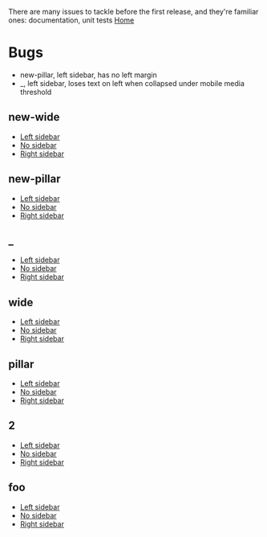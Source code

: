 There are many issues to tackle before the first release, and they're familiar ones: documentation, unit tests
[Home](index.html)

# Bugs
* new-pillar, left sidebar, has no left margin 
* _, left sidebar, loses text on left when collapsed under mobile media threshold
  
## new-wide 
* [Left sidebar](new-wide-left-sidebar.html)
* [No sidebar](new-wide-index.html)
* [Right sidebar](new-wide-right-sidebar.html)

## new-pillar
* [Left sidebar](new-pillar-left-sidebar.html)
* [No sidebar](new-pillar-index.html)
* [Right sidebar](new-pillar-right-sidebar.html)

## _
* [Left sidebar](ur-left-sidebar.html)
* [No sidebar](ur-index.html)
* [Right sidebar](ur-right-sidebar.html)

## wide 
* [Left sidebar](wide-left-sidebar.html)
* [No sidebar](wide-index.html)
* [Right sidebar](wide-right-sidebar.html)

## pillar
* [Left sidebar](pillar-left-sidebar.html)
* [No sidebar](pillar-index.html)
* [Right sidebar](pillar-right-sidebar.html)

## 2
* [Left sidebar](2-left-sidebar.html)
* [No sidebar](2-index.html)
* [Right sidebar](2-right-sidebar.html)

## foo
* [Left sidebar](foo-left-sidebar.html)
* [No sidebar](foo-index.html)
* [Right sidebar](foo-right-sidebar.html)




